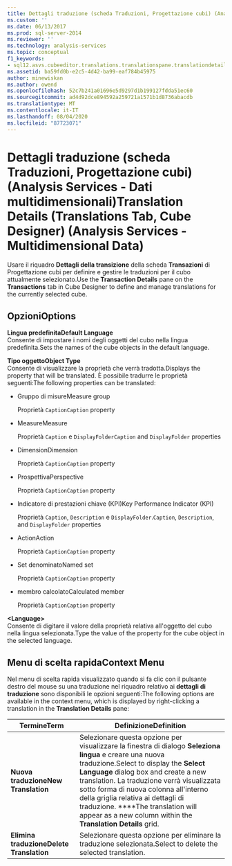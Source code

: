 ```yaml
---
title: Dettagli traduzione (scheda Traduzioni, Progettazione cubi) (Analysis Services-Dati multidimensionali) | Microsoft Docs
ms.custom: ''
ms.date: 06/13/2017
ms.prod: sql-server-2014
ms.reviewer: ''
ms.technology: analysis-services
ms.topic: conceptual
f1_keywords:
- sql12.asvs.cubeeditor.translations.translationspane.translationdetails.f1
ms.assetid: ba59fd0b-e2c5-4d42-ba99-eaf784b45975
author: minewiskan
ms.author: owend
ms.openlocfilehash: 52c7b241a01696e5d9297d1b199127fdda51ec60
ms.sourcegitcommit: ad4d92dce894592a259721a1571b1d8736abacdb
ms.translationtype: MT
ms.contentlocale: it-IT
ms.lasthandoff: 08/04/2020
ms.locfileid: "87723071"
---
```

# <a name="translation-details-translations-tab-cube-designer-analysis-services---multidimensional-data"></a><span data-ttu-id="f5df8-102">Dettagli traduzione (scheda Traduzioni, Progettazione cubi) (Analysis Services - Dati multidimensionali)</span><span class="sxs-lookup"><span data-stu-id="f5df8-102">Translation Details (Translations Tab, Cube Designer) (Analysis Services - Multidimensional Data)</span></span>
  <span data-ttu-id="f5df8-103">Usare il riquadro **Dettagli della transizione** della scheda **Transazioni** di Progettazione cubi per definire e gestire le traduzioni per il cubo attualmente selezionato.</span><span class="sxs-lookup"><span data-stu-id="f5df8-103">Use the **Transaction Details** pane on the **Transactions** tab in Cube Designer to define and manage translations for the currently selected cube.</span></span>  
  
## <a name="options"></a><span data-ttu-id="f5df8-104">Opzioni</span><span class="sxs-lookup"><span data-stu-id="f5df8-104">Options</span></span>  
 <span data-ttu-id="f5df8-105">**Lingua predefinita**</span><span class="sxs-lookup"><span data-stu-id="f5df8-105">**Default Language**</span></span>  
 <span data-ttu-id="f5df8-106">Consente di impostare i nomi degli oggetti del cubo nella lingua predefinita.</span><span class="sxs-lookup"><span data-stu-id="f5df8-106">Sets the names of the cube objects in the default language.</span></span>  
  
 <span data-ttu-id="f5df8-107">**Tipo oggetto**</span><span class="sxs-lookup"><span data-stu-id="f5df8-107">**Object Type**</span></span>  
 <span data-ttu-id="f5df8-108">Consente di visualizzare la proprietà che verrà tradotta.</span><span class="sxs-lookup"><span data-stu-id="f5df8-108">Displays the property that will be translated.</span></span> <span data-ttu-id="f5df8-109">È possibile tradurre le proprietà seguenti:</span><span class="sxs-lookup"><span data-stu-id="f5df8-109">The following properties can be translated:</span></span>  
  
-   <span data-ttu-id="f5df8-110">Gruppo di misure</span><span class="sxs-lookup"><span data-stu-id="f5df8-110">Measure group</span></span>  
  
     <span data-ttu-id="f5df8-111">Proprietà `Caption`</span><span class="sxs-lookup"><span data-stu-id="f5df8-111">`Caption` property</span></span>  
  
-   <span data-ttu-id="f5df8-112">Measure</span><span class="sxs-lookup"><span data-stu-id="f5df8-112">Measure</span></span>  
  
     <span data-ttu-id="f5df8-113">Proprietà `Caption` e `DisplayFolder`</span><span class="sxs-lookup"><span data-stu-id="f5df8-113">`Caption` and `DisplayFolder` properties</span></span>  
  
-   <span data-ttu-id="f5df8-114">Dimension</span><span class="sxs-lookup"><span data-stu-id="f5df8-114">Dimension</span></span>  
  
     <span data-ttu-id="f5df8-115">Proprietà `Caption`</span><span class="sxs-lookup"><span data-stu-id="f5df8-115">`Caption` property</span></span>  
  
-   <span data-ttu-id="f5df8-116">Prospettiva</span><span class="sxs-lookup"><span data-stu-id="f5df8-116">Perspective</span></span>  
  
     <span data-ttu-id="f5df8-117">Proprietà `Caption`</span><span class="sxs-lookup"><span data-stu-id="f5df8-117">`Caption` property</span></span>  
  
-   <span data-ttu-id="f5df8-118">Indicatore di prestazioni chiave (KPI)</span><span class="sxs-lookup"><span data-stu-id="f5df8-118">Key Performance Indicator (KPI)</span></span>  
  
     <span data-ttu-id="f5df8-119">Proprietà `Caption`, `Description` e `DisplayFolder`.</span><span class="sxs-lookup"><span data-stu-id="f5df8-119">`Caption`, `Description`, and `DisplayFolder` properties</span></span>  
  
-   <span data-ttu-id="f5df8-120">Action</span><span class="sxs-lookup"><span data-stu-id="f5df8-120">Action</span></span>  
  
     <span data-ttu-id="f5df8-121">Proprietà `Caption`</span><span class="sxs-lookup"><span data-stu-id="f5df8-121">`Caption` property</span></span>  
  
-   <span data-ttu-id="f5df8-122">Set denominato</span><span class="sxs-lookup"><span data-stu-id="f5df8-122">Named set</span></span>  
  
     <span data-ttu-id="f5df8-123">Proprietà `Caption`</span><span class="sxs-lookup"><span data-stu-id="f5df8-123">`Caption` property</span></span>  
  
-   <span data-ttu-id="f5df8-124">membro calcolato</span><span class="sxs-lookup"><span data-stu-id="f5df8-124">Calculated member</span></span>  
  
     <span data-ttu-id="f5df8-125">Proprietà `Caption`</span><span class="sxs-lookup"><span data-stu-id="f5df8-125">`Caption` property</span></span>  
  
 **\<Language>**  
 <span data-ttu-id="f5df8-126">Consente di digitare il valore della proprietà relativa all'oggetto del cubo nella lingua selezionata.</span><span class="sxs-lookup"><span data-stu-id="f5df8-126">Type the value of the property for the cube object in the selected language.</span></span>  
  
## <a name="context-menu"></a><span data-ttu-id="f5df8-127">Menu di scelta rapida</span><span class="sxs-lookup"><span data-stu-id="f5df8-127">Context Menu</span></span>  
 <span data-ttu-id="f5df8-128">Nel menu di scelta rapida visualizzato quando si fa clic con il pulsante destro del mouse su una traduzione nel riquadro relativo ai **dettagli di traduzione** sono disponibili le opzioni seguenti:</span><span class="sxs-lookup"><span data-stu-id="f5df8-128">The following options are available in the context menu, which is displayed by right-clicking a translation in the **Translation Details** pane:</span></span>  
  
|<span data-ttu-id="f5df8-129">Termine</span><span class="sxs-lookup"><span data-stu-id="f5df8-129">Term</span></span>|<span data-ttu-id="f5df8-130">Definizione</span><span class="sxs-lookup"><span data-stu-id="f5df8-130">Definition</span></span>|  
|----------|----------------|  
|<span data-ttu-id="f5df8-131">**Nuova traduzione**</span><span class="sxs-lookup"><span data-stu-id="f5df8-131">**New Translation**</span></span>|<span data-ttu-id="f5df8-132">Selezionare questa opzione per visualizzare la finestra di dialogo **Seleziona lingua** e creare una nuova traduzione.</span><span class="sxs-lookup"><span data-stu-id="f5df8-132">Select to display the **Select Language** dialog box and create a new translation.</span></span> <span data-ttu-id="f5df8-133">La traduzione verrà visualizzata sotto forma di nuova colonna all'interno della griglia relativa ai dettagli di traduzione. \*\*\*\*</span><span class="sxs-lookup"><span data-stu-id="f5df8-133">The translation will appear as a new column within the **Translation Details** grid.</span></span>|  
|<span data-ttu-id="f5df8-134">**Elimina traduzione**</span><span class="sxs-lookup"><span data-stu-id="f5df8-134">**Delete Translation**</span></span>|<span data-ttu-id="f5df8-135">Selezionare questa opzione per eliminare la traduzione selezionata.</span><span class="sxs-lookup"><span data-stu-id="f5df8-135">Select to delete the selected translation.</span></span>|  
  
  
